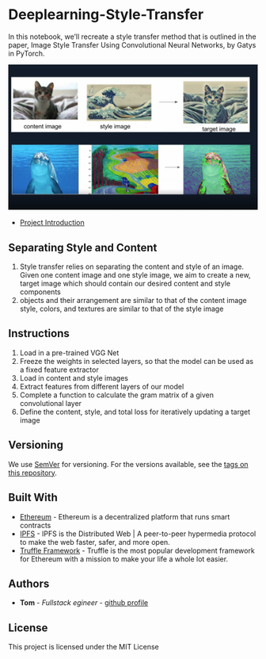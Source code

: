 # Deeplearning-Style-Transfer

In this notebook, we’ll recreate a style transfer method that is outlined in the paper, Image Style Transfer Using Convolutional Neural Networks, by Gatys in PyTorch.

![Deeplearning-Style-Transfer.png](Deeplearning-Style-Transfer.png)

* [Project Introduction](https://mp.weixin.qq.com/s?__biz=MzIxNzU3MjA0OA==&mid=2247483680&idx=1&sn=93c8f718cc3ac83a2c584fbe014a09d7&chksm=97f6f69fa0817f89200277be03950bf9db699045f784819712fbe0bc358508bcc37932c2017a&token=312677330&lang=zh_CN#rd)

## Separating Style and Content
1. Style transfer relies on separating the content and style of an image. Given one content image and one style image, we aim to create a new, target image which should contain our desired content and style components
2. objects and their arrangement are similar to that of the content image
style, colors, and textures are similar to that of the style image


## Instructions
1. Load in a pre-trained VGG Net
2. Freeze the weights in selected layers, so that the model can be used as a fixed feature extractor
3. Load in content and style images
4. Extract features from different layers of our model
5. Complete a function to calculate the gram matrix of a given convolutional layer
6. Define the content, style, and total loss for iteratively updating a target image

## Versioning

We use [SemVer](http://semver.org/) for versioning. For the versions available, see the [tags on this repository](https://github.com/your/project/tags).

## Built With

* [Ethereum](https://www.ethereum.org/) - Ethereum is a decentralized platform that runs smart contracts
* [IPFS](https://ipfs.io/) - IPFS is the Distributed Web | A peer-to-peer hypermedia protocol
to make the web faster, safer, and more open.
* [Truffle Framework](http://truffleframework.com/) - Truffle is the most popular development framework for Ethereum with a mission to make your life a whole lot easier.

## Authors

* **Tom** - *Fullstack egineer* - [github profile](https://github.com/tomgtqq)

## License

This project is licensed under the MIT License
